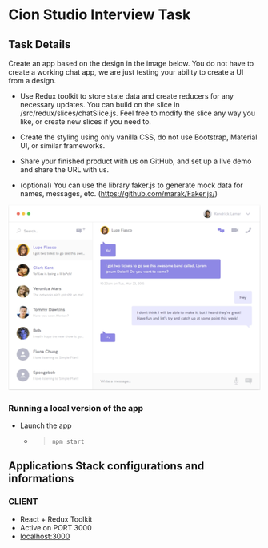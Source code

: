 # Cion Studio Interview Task


## Task Details

Create an app based on the design in the image below. You do not have to create a working chat app, we are just testing your ability to create a UI from a design. 

* Use Redux toolkit to store state data and create reducers for any necessary updates. You can build on the slice in /src/redux/slices/chatSlice.js. Feel free to modify the slice any way you like, or create new slices if you need to.

* Create the styling using only vanilla CSS, do not use Bootstrap, Material UI, or similar frameworks. 

* Share your finished product with us on GitHub, and set up a live demo and share the URL with us. 

* (optional) You can use the library faker.js to generate mock data for names, messages, etc. (https://github.com/marak/Faker.js/)


![Design](./ui-design.png "UI Design")

### Running a local version of the app

- Launch the app
	- > `npm start`
		

## Applications Stack configurations and informations

### CLIENT
- React + Redux Toolkit
- Active on PORT 3000
- [localhost:3000](http://localhost:3000)